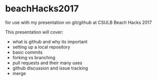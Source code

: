 # beachHacks2017
for use with my presentation on git/github at CSULB Beach Hacks 2017

This presentation will cover:

- what is github and why its important
- setting up a local repository
- basic commits
- forking vs branching
- pull requests and their many uses
- github discussion and issue tracking
- merge
